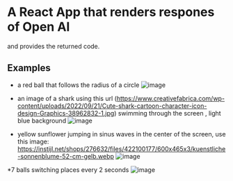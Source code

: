 # A React App that renders respones of Open AI

and provides the returned code.

## Examples

* a red ball that follows the radius of a circle
![image](https://github.com/true-gler/gptrender/assets/11291277/a649f7bd-9344-44d3-8b3f-a2078b2242ae)

* an image of a shark using this url (https://www.creativefabrica.com/wp-content/uploads/2022/09/21/Cute-shark-cartoon-character-icon-design-Graphics-38962832-1.jpg) swimming through the screen , light blue background
![image](https://github.com/true-gler/gptrender/assets/11291277/50ac258f-d072-470c-8704-3e0de93a07a6)


* yellow sunflower jumping in sinus waves in the center of the screen, use this image: https://instijl.net/shops/276632/files/422100177/600x465x3/kuenstliche-sonnenblume-52-cm-gelb.webp
![image](https://github.com/true-gler/gptrender/assets/11291277/39b26798-d661-480a-811f-a92743d81ecf)

*7 balls switching places every 2 seconds
![image](https://github.com/true-gler/gptrender/assets/11291277/28c360f7-3168-4c5d-950b-81f48376d32a)
